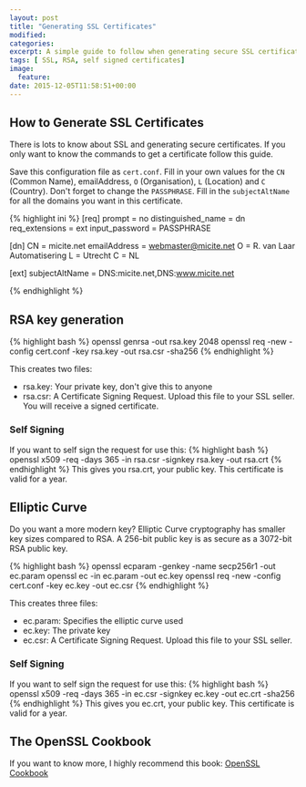 ```yaml
---
layout: post
title: "Generating SSL Certificates"
modified:
categories:
excerpt: A simple guide to follow when generating secure SSL certificates.
tags: [ SSL, RSA, self signed certificates]
image:
  feature:
date: 2015-12-05T11:58:51+00:00
---
```



## How to Generate SSL Certificates

There is lots to know about SSL and generating secure certificates.
If you only want to know the commands to get a certificate follow this guide.

Save this configuration file as `cert.conf`.
Fill in your own values for the `CN` (Common Name), emailAddress, `O` (Organisation), `L` (Location) and `C` (Country). Don't forget to change the `PASSPHRASE`.
Fill in the `subjectAltName` for all the domains you want in this certificate.

{% highlight ini %}
[req]
prompt = no
distinguished_name = dn
req_extensions = ext
input_password = PASSPHRASE

[dn]
CN = micite.net
emailAddress = webmaster@micite.net
O = R. van Laar Automatisering
L = Utrecht
C = NL

[ext]
subjectAltName = DNS:micite.net,DNS:www.micite.net

{% endhighlight %}

## RSA key generation

{% highlight bash %}
openssl genrsa -out rsa.key 2048
openssl req -new -config cert.conf -key rsa.key -out rsa.csr -sha256
{% endhighlight %}

This creates two files:

 * rsa.key: Your private key, don't give this to anyone
 * rsa.csr: A Certificate Signing Request. Upload this file to your SSL seller. You will receive a signed certificate.

### Self Signing

If you want to self sign the request for use this:
{% highlight bash %}
openssl x509 -req -days 365 -in rsa.csr  -signkey rsa.key -out rsa.crt
{% endhighlight %}
This gives you rsa.crt, your public key. This certificate is valid for a year.

## Elliptic Curve

Do you want a more modern key? Elliptic Curve cryptography has smaller key sizes compared to RSA. A 256-bit public key is as secure as a 3072-bit RSA public key.

{% highlight bash %}
openssl ecparam -genkey -name secp256r1 -out ec.param
openssl ec -in ec.param -out ec.key
openssl req -new -config cert.conf -key ec.key -out ec.csr
{% endhighlight %}

This creates three files:

 * ec.param: Specifies the elliptic curve used
 * ec.key: The private key
 * ec.csr: A Certificate Signing Request. Upload this file to your SSL seller.

### Self Signing

If you want to self sign the request for use this:
{% highlight bash %}
openssl x509 -req -days 365 -in ec.csr -signkey ec.key -out ec.crt -sha256
{% endhighlight %}
This gives you ec.crt, your public key. This certificate is valid for a year.

## The OpenSSL Cookbook

If you want to know more, I highly recommend this book:
[OpenSSL Cookbook](https://www.feistyduck.com/library/openssl-cookbook/)